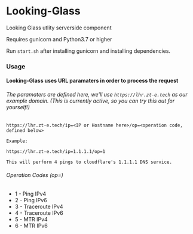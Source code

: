# Looking-Glass
Looking Glass utlity serverside component

Requires gunicorn and Python3.7 or higher

Run ``start.sh`` after installing gunicorn and installing dependencies.

### Usage
#### Looking-Glass uses URL paramaters in order to process the request
###### The paramaters are defined here, we'll use `https://lhr.zt-e.tech` as our example domain. (This is currently active, so you can try this out for yourself!)

```
https://lhr.zt-e.tech/ip=<IP or Hostname here>/op=<operation code, defined below>

Example:

https://lhr.zt-e.tech/ip=1.1.1.1/op=1

This will perform 4 pings to cloudflare's 1.1.1.1 DNS service.
```
  
###### Operation Codes (op=)
 - 1 - Ping IPv4
 - 2 - Ping IPv6
 - 3 - Traceroute IPv4
 - 4 - Traceroute IPv6
 - 5 - MTR IPv4
 - 6 - MTR IPv6

